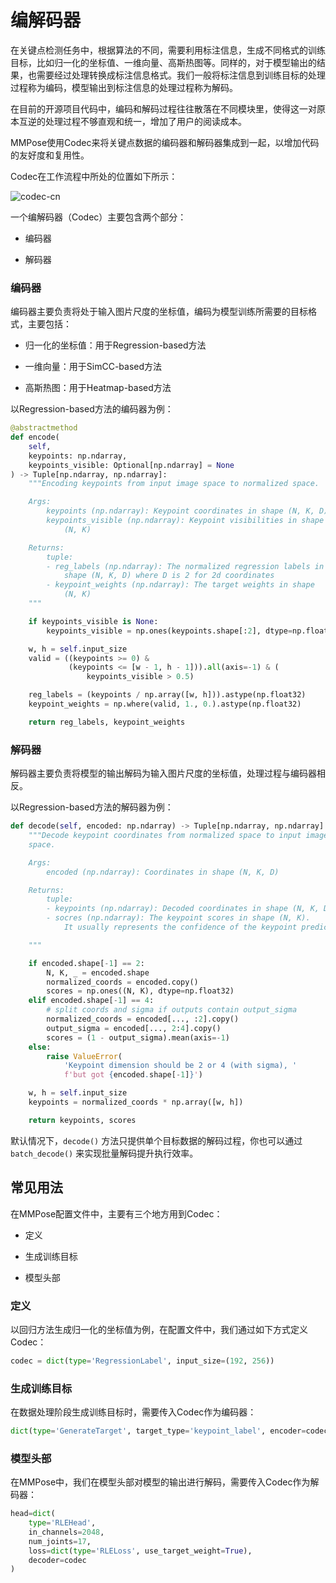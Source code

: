 # 编解码器

在关键点检测任务中，根据算法的不同，需要利用标注信息，生成不同格式的训练目标，比如归一化的坐标值、一维向量、高斯热图等。同样的，对于模型输出的结果，也需要经过处理转换成标注信息格式。我们一般将标注信息到训练目标的处理过程称为编码，模型输出到标注信息的处理过程称为解码。

在目前的开源项目代码中，编码和解码过程往往散落在不同模块里，使得这一对原本互逆的处理过程不够直观和统一，增加了用户的阅读成本。

MMPose使用Codec来将关键点数据的编码器和解码器集成到一起，以增加代码的友好度和复用性。

Codec在工作流程中所处的位置如下所示：

![codec-cn](https://user-images.githubusercontent.com/13503330/187829784-4d5939de-97d7-43cc-b934-c6d17c02d589.png)

一个编解码器（Codec）主要包含两个部分：

- 编码器

- 解码器

### 编码器

编码器主要负责将处于输入图片尺度的坐标值，编码为模型训练所需要的目标格式，主要包括：

- 归一化的坐标值：用于Regression-based方法

- 一维向量：用于SimCC-based方法

- 高斯热图：用于Heatmap-based方法

以Regression-based方法的编码器为例：

```Python
@abstractmethod
def encode(
    self,
    keypoints: np.ndarray,
    keypoints_visible: Optional[np.ndarray] = None
) -> Tuple[np.ndarray, np.ndarray]:
    """Encoding keypoints from input image space to normalized space.

    Args:
        keypoints (np.ndarray): Keypoint coordinates in shape (N, K, D)
        keypoints_visible (np.ndarray): Keypoint visibilities in shape
            (N, K)

    Returns:
        tuple:
        - reg_labels (np.ndarray): The normalized regression labels in
            shape (N, K, D) where D is 2 for 2d coordinates
        - keypoint_weights (np.ndarray): The target weights in shape
            (N, K)
    """

    if keypoints_visible is None:
        keypoints_visible = np.ones(keypoints.shape[:2], dtype=np.float32)

    w, h = self.input_size
    valid = ((keypoints >= 0) &
             (keypoints <= [w - 1, h - 1])).all(axis=-1) & (
                 keypoints_visible > 0.5)

    reg_labels = (keypoints / np.array([w, h])).astype(np.float32)
    keypoint_weights = np.where(valid, 1., 0.).astype(np.float32)

    return reg_labels, keypoint_weights
```

### 解码器

解码器主要负责将模型的输出解码为输入图片尺度的坐标值，处理过程与编码器相反。

以Regression-based方法的解码器为例：

```Python
def decode(self, encoded: np.ndarray) -> Tuple[np.ndarray, np.ndarray]:
    """Decode keypoint coordinates from normalized space to input image
    space.

    Args:
        encoded (np.ndarray): Coordinates in shape (N, K, D)

    Returns:
        tuple:
        - keypoints (np.ndarray): Decoded coordinates in shape (N, K, D)
        - socres (np.ndarray): The keypoint scores in shape (N, K).
            It usually represents the confidence of the keypoint prediction

    """

    if encoded.shape[-1] == 2:
        N, K, _ = encoded.shape
        normalized_coords = encoded.copy()
        scores = np.ones((N, K), dtype=np.float32)
    elif encoded.shape[-1] == 4:
        # split coords and sigma if outputs contain output_sigma
        normalized_coords = encoded[..., :2].copy()
        output_sigma = encoded[..., 2:4].copy()
        scores = (1 - output_sigma).mean(axis=-1)
    else:
        raise ValueError(
            'Keypoint dimension should be 2 or 4 (with sigma), '
            f'but got {encoded.shape[-1]}')

    w, h = self.input_size
    keypoints = normalized_coords * np.array([w, h])

    return keypoints, scores
```

默认情况下，`decode()` 方法只提供单个目标数据的解码过程，你也可以通过`batch_decode()` 来实现批量解码提升执行效率。

## 常见用法

在MMPose配置文件中，主要有三个地方用到Codec：

- 定义

- 生成训练目标

- 模型头部

### 定义

以回归方法生成归一化的坐标值为例，在配置文件中，我们通过如下方式定义Codec：

```Python
codec = dict(type='RegressionLabel', input_size=(192, 256))
```

### 生成训练目标

在数据处理阶段生成训练目标时，需要传入Codec作为编码器：

```Python
dict(type='GenerateTarget', target_type='keypoint_label', encoder=codec)
```

### 模型头部

在MMPose中，我们在模型头部对模型的输出进行解码，需要传入Codec作为解码器：

```Python
head=dict(
    type='RLEHead',
    in_channels=2048,
    num_joints=17,
    loss=dict(type='RLELoss', use_target_weight=True),
    decoder=codec
)
```
